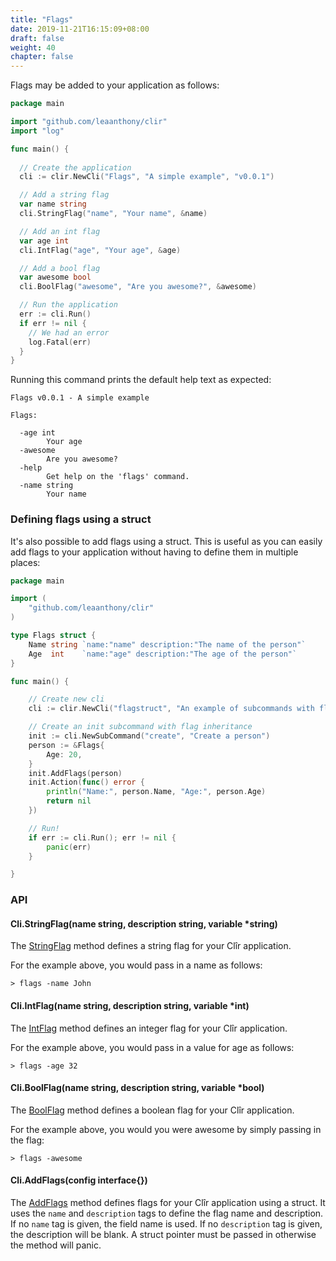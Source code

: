 ```yaml
---
title: "Flags"
date: 2019-11-21T16:15:09+08:00
draft: false
weight: 40
chapter: false
---
```


Flags may be added to your application as follows:

```go
package main

import "github.com/leaanthony/clir"
import "log"

func main() {
  
  // Create the application
  cli := clir.NewCli("Flags", "A simple example", "v0.0.1")

  // Add a string flag
  var name string
  cli.StringFlag("name", "Your name", &name)

  // Add an int flag
  var age int
  cli.IntFlag("age", "Your age", &age)

  // Add a bool flag
  var awesome bool
  cli.BoolFlag("awesome", "Are you awesome?", &awesome)

  // Run the application
  err := cli.Run()
  if err != nil {
    // We had an error
    log.Fatal(err)
  }
}
```

Running this command prints the default help text as expected:

```shell
Flags v0.0.1 - A simple example

Flags:

  -age int
        Your age
  -awesome
        Are you awesome?
  -help
        Get help on the 'flags' command.
  -name string
        Your name
```

### Defining flags using a struct

It's also possible to add flags using a struct. This is useful as you can easily
add flags to your application without having to define them in multiple places:

```go
package main

import (
	"github.com/leaanthony/clir"
)

type Flags struct {
	Name string `name:"name" description:"The name of the person"`
	Age  int    `name:"age" description:"The age of the person"`
}

func main() {

	// Create new cli
	cli := clir.NewCli("flagstruct", "An example of subcommands with flag inherence", "v0.0.1")

	// Create an init subcommand with flag inheritance
	init := cli.NewSubCommand("create", "Create a person")
	person := &Flags{
		Age: 20,
	}
	init.AddFlags(person)
	init.Action(func() error {
		println("Name:", person.Name, "Age:", person.Age)
		return nil
	})

	// Run!
	if err := cli.Run(); err != nil {
		panic(err)
	}

}
```


### API

#### Cli.StringFlag(name string, description string, variable *string)

The [StringFlag](https://godoc.org/github.com/leaanthony/clir#StringFlag) method defines a string flag for your Clîr application. 

For the example above, you would pass in a name as follows:

```shell
> flags -name John
```


#### Cli.IntFlag(name string, description string, variable *int)

The [IntFlag](https://godoc.org/github.com/leaanthony/clir#IntFlag) method defines an integer flag for your Clîr application. 

For the example above, you would pass in a value for age as follows:

```shell
> flags -age 32
```


#### Cli.BoolFlag(name string, description string, variable *bool)

The [BoolFlag](https://godoc.org/github.com/leaanthony/clir#BoolFlag) method defines a boolean flag for your Clîr application. 

For the example above, you would you were awesome by simply passing in the flag:

```shell
> flags -awesome
```

#### Cli.AddFlags(config interface{})

The [AddFlags](https://godoc.org/github.com/leaanthony/clir#AddFlags) method defines flags for your Clîr application 
using a struct. It uses the `name` and `description` tags to define the flag name and description.
If no `name` tag is given, the field name is used. If no `description` tag is given, the description will be blank.
A struct pointer must be passed in otherwise the method will panic.